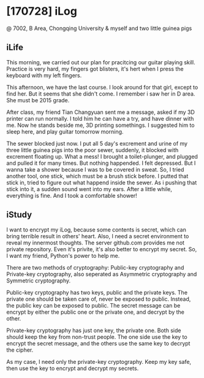 # [170728] iLog

@ 7002, B Area, Chongqing University
& myself and two little guinea pigs

## iLife

This morning, we carried out our plan for pracitcing our guitar playing skill. Practice is very hard, my fingers got blisters, it's hert when I press the keyboard with my left fingers.

This afternoon, we have the last course. I look around for that girl, except to find her. But it seems that she didn't come. I remember i saw her in D area. She must be 2015 grade. 

After class, my friend Tian Changyuan sent me a message, asked if my 3D printer can run normally. I told him he can have a try, and have dinner with me. Now he stands beside me, 3D printing somethings. I suggested him to sleep here, and play guitar tomorrow morning.

The sewer blocked just now. I put  all 5 day's excrement and urine of my three little guinea pigs into the poor sewer, suddenly, it blocked with excrement floating up. What a mess! I brought a toilet-plunger, and plugged and pulled it for many times. But nothing happended. I felt depressed. But I wanna take a shower because I was to be covered in sweat. So, I tried another tool, one stick, which must be a brush stick before. I putted that stick in, tried to 
figure out what happend inside the sewer. As i pushing that stick into it, a sudden sound went into my ears. After a little while, everything is fine. And I took a comfortable shower!

## iStudy

I want to encrypt my iLog, because some contents is secret, which can bring terrible result in others' heart. Also, I need a secret environment to reveal my innermost thoughts. The server github.com provides me not private repository. Even it's privite, it's also better to encrypt my secret. So, I want my friend, Python's power to help me. 

There are two methods of cryptography: Public-key cryptography and Private-key cryptography, also seperated as Asymmetric cryptography and Symmetric cryptography. 

Public-key cryptography has two keys, public and the private keys. The private one should be taken care of, never be exposed to public. Instead, the public key can be exposed to public. The secret message can be encrypt by either the public one or the private one, and decrypt by the other. 

Private-key cryptography has just one key, the private one. Both side should keep the key from non-trust people. The one side use the key to encrypt the secret message, and the others use the same key to decrypt the cipher.

As my case, I need only the private-key cryptography. Keep my key safe, then use the key to encrypt and decrypt my secrets.
